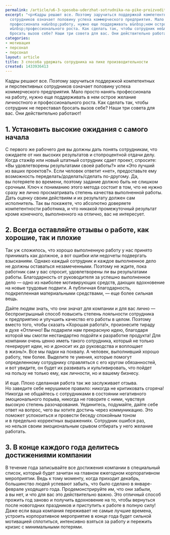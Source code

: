 ```yaml
---
permalink: /article/u6-3-sposoba-uderzhat-sotrudnika-na-pike-proizvoditelnosti
excerpt: "<p>Кадры решают все. Поэтому заручиться поддержкой компетентных и&nbsp;перспективных
  сотрудников означает половину успеха коммерческого предприятия. Мало просто нанять
  профессионала на&nbsp;работу, нужно еще поддерживать в&nbsp;нем острое желание личностного
  и&nbsp;профессионального роста. Как сделать так, чтобы сотрудник не&nbsp;переставал
  бросать вызов себе? Наши три совета для вас. Они действительно работают!</p>"
categories:
- мотивация
- персонал
- персонал
layout: article
title: 3 способа удержать сотрудника на пике производительности
created: 1433936413
---
```

<p>Кадры решают все. Поэтому заручиться поддержкой компетентных и&nbsp;перспективных сотрудников означает половину успеха коммерческого предприятия. Мало просто нанять профессионала на&nbsp;работу, нужно еще поддерживать в&nbsp;нем острое желание личностного и&nbsp;профессионального роста. Как сделать так, чтобы сотрудник не&nbsp;переставал бросать вызов себе? Наши три совета для вас. Они действительно работают!</p>
<h2>1. Установить высокие ожидания с&nbsp;самого начала</h2>
<p>С&nbsp;первого&nbsp;же рабочего дня вы&nbsp;должны дать понять сотрудникам, что ожидаете от&nbsp;них высоких результатов и&nbsp;стопроцентной отдачи делу. Когда стажёр или новый штатный сотрудник сдает проект, спросите: «Вы&nbsp;удовлетворены результатами своей работы?» или «Это лучший из&nbsp;ваших проектов?». Если человек ответит «нет», предоставьте ему возможность переделать/доделать/сделать по-другому. Да, вы&nbsp;потеряете во&nbsp;времени, поэтому задание должно быть не&nbsp;слишком срочным. Ключ к&nbsp;пониманию этого метода состоит в&nbsp;том, что не&nbsp;нужно сразу&nbsp;же лично просматривать степень качества выполненной работы. Дать оценку своим действиям и&nbsp;их&nbsp;результату должен сам исполнитель. Так вы&nbsp;покажете, что абсолютно доверяете компетентности работника, и&nbsp;что никакой промежуточный результат кроме конечного, выполненного на&nbsp;отлично, вас не&nbsp;интересует. </p>
<h2>2. Всегда оставляйте отзывы о&nbsp;работе, как хорошие, так и&nbsp;плохие</h2>
<p>Так уж&nbsp;сложилось, что хорошо выполненную работу у&nbsp;нас принято принимать как должное, а&nbsp;вот ошибки или недочеты подвергать взысканиям. Однако каждый сотрудник и&nbsp;каждое выполненное дело не&nbsp;должны оставаться незамеченными. Поэтому не&nbsp;ждите, пока работник сам у&nbsp;вас спросит, удовлетворены&nbsp;ли вы&nbsp;результатами работы. Благодарность от&nbsp;руководителя за&nbsp;успешно выполненное дело&nbsp;— одно из&nbsp;наиболее мотивирующих средств, дающих вдохновение на&nbsp;новые трудовые подвиги. А&nbsp;публичная благодарность, подкрепленная материальными средствами,&nbsp;— еще более сильная вещь. </p>
<p>Дайте людям знать, что они значат для компании и&nbsp;для вас лично&nbsp;— беспроигрышный способ повысить степень лояльности сотрудника к&nbsp;предприятию и&nbsp;улучшить качество его работы в&nbsp;целом. Поэтому вместо того, чтобы сказать «Хорошая работа!», произнесите тираду в&nbsp;духе «Отлично! Вы&nbsp;подарили нам прекрасную идею, благодаря которой мы&nbsp;смогли нестандартно подойти к&nbsp;разработке продукта! Для компании очень ценно иметь такого сотрудника, который не&nbsp;только генерирует идеи, но&nbsp;и&nbsp;доносит их&nbsp;до&nbsp;руководства и&nbsp;воплощает в&nbsp;жизнь!». Все мы&nbsp;падки на&nbsp;похвалу. А&nbsp;человек, выполнивший хорошо работу, тем более. Выделите те&nbsp;умения, которые помогут определенному сотруднику справляться с&nbsp;его кругом обязанностей, и&nbsp;вот увидите, он&nbsp;будет их&nbsp;развивать и&nbsp;культивировать, что пойдет на&nbsp;пользу не&nbsp;только ему, как личности, но&nbsp;и&nbsp;вашему бизнесу.</p>
<p>И&nbsp;еще. Плохо сделанная работа так&nbsp;же заслуживает отзыва. Но&nbsp;заведите себе нерушимое правило: никогда не&nbsp;критиковать сгоряча! Никогда не&nbsp;общайтесь с&nbsp;сотрудниками в&nbsp;состоянии негативного эмоционального порыва, никогда не&nbsp;говорите с&nbsp;ними, чувствуя высокую степень разочарования. Уединитесь, подумайте, дайте себе ответ на&nbsp;вопрос, чего вы&nbsp;хотите достичь через коммуникацию. Это поможет успокоиться и&nbsp;провести беседу спокойным тоном и&nbsp;в&nbsp;предельно корректных выражениях. Сотрудник ошибся раз, но&nbsp;нельзя своим эмоциональным срывом отбирать у&nbsp;него желание работать.</p>
<h2>3. В&nbsp;конце каждого года делитесь достижениями компании</h2>
<p>В&nbsp;течение года записывайте все достижения компании в&nbsp;специальный список, который будет зачитан на&nbsp;главном ежегодном корпоративном мероприятии. Ведь к&nbsp;тому моменту, когда приходит декабрь, большинство людей успевают забыть, что было сделано в&nbsp;январе-феврале уходящего года. Продемонстрируйте&nbsp;им, что они забыли, а&nbsp;вы&nbsp;нет, и&nbsp;что для вас это действительно важно. Это отличный способ прожить год заново и&nbsp;получить вдохновение на&nbsp;то, чтобы вернуться после новогодних праздников и&nbsp;приступить к&nbsp;работе в&nbsp;полную силу! Даже если ваша компания переживает не&nbsp;самые лучшие времена, устроить корпоративное мероприятие в&nbsp;конце года будет сильной мотивацией сплотиться, интенсивно взяться за&nbsp;работу и&nbsp;пережить кризис с&nbsp;минимальными потерями.</p>
